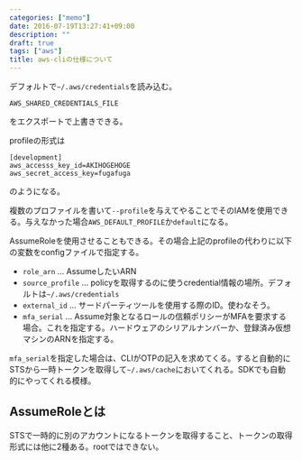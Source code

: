```yaml
---
categories: ["memo"]
date: 2016-07-19T13:27:41+09:00
description: ""
draft: true
tags: ["aws"]
title: aws-cliの仕様について
---
```


デフォルトで`~/.aws/credentials`を読み込む。

```
AWS_SHARED_CREDENTIALS_FILE
```

をエクスポートで上書きできる。

profileの形式は

```
[development]
aws_accesss_key_id=AKIHOGEHOGE
aws_secret_access_key=fugafuga
```

のようになる。

複数のプロファイルを書いて`--profile`を与えてやることでそのIAMを使用できる。与えなかった場合`AWS_DEFAULT_PROFILE`か`default`になる。

AssumeRoleを使用させることもできる。その場合上記のprofileの代わりに以下の変数をconfigファイルで指定する。

* `role_arn` ... AssumeしたいARN
* `source_profile` ... policyを取得するのに使うcredential情報の場所。デフォルトは`~/.aws/credentials`
* `external_id` ... サードパーティツールを使用する際のID。使わなそう。
* `mfa_serial` ... Assume対象となるロールの信頼ポリシーがMFAを要求する場合。これを指定する。ハードウェアのシリアルナンバーか、登録済み仮想マシンのARNを指定する。

`mfa_serial`を指定した場合は、CLIがOTPの記入を求めてくる。すると自動的にSTSから一時トークンを取得して`~/.aws/cache`においてくれる。SDKでも自動的にやってくれる模様。

## AssumeRoleとは

STSで一時的に別のアカウントになるトークンを取得すること、トークンの取得形式には他に2種ある。rootではできない。
